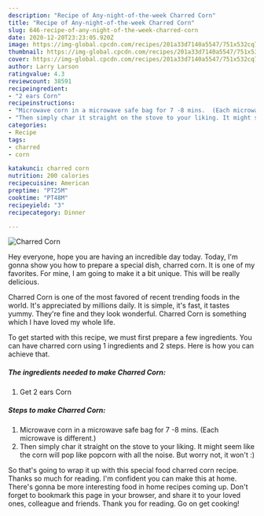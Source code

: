 ```yaml
---
description: "Recipe of Any-night-of-the-week Charred Corn"
title: "Recipe of Any-night-of-the-week Charred Corn"
slug: 646-recipe-of-any-night-of-the-week-charred-corn
date: 2020-12-20T23:23:05.920Z
image: https://img-global.cpcdn.com/recipes/201a33d7140a5547/751x532cq70/charred-corn-recipe-main-photo.jpg
thumbnail: https://img-global.cpcdn.com/recipes/201a33d7140a5547/751x532cq70/charred-corn-recipe-main-photo.jpg
cover: https://img-global.cpcdn.com/recipes/201a33d7140a5547/751x532cq70/charred-corn-recipe-main-photo.jpg
author: Larry Larson
ratingvalue: 4.3
reviewcount: 38591
recipeingredient:
- "2 ears Corn"
recipeinstructions:
- "Microwave corn in a microwave safe bag for 7 -8 mins.  (Each microwave is different.)"
- "Then simply char it straight on the stove to your liking. It might seem like the corn will pop like popcorn with all the noise. But worry not, it won&#39;t :)"
categories:
- Recipe
tags:
- charred
- corn

katakunci: charred corn 
nutrition: 200 calories
recipecuisine: American
preptime: "PT25M"
cooktime: "PT48M"
recipeyield: "3"
recipecategory: Dinner

---
```



![Charred Corn](https://img-global.cpcdn.com/recipes/201a33d7140a5547/751x532cq70/charred-corn-recipe-main-photo.jpg)

Hey everyone, hope you are having an incredible day today. Today, I'm gonna show you how to prepare a special dish, charred corn. It is one of my favorites. For mine, I am going to make it a bit unique. This will be really delicious.



Charred Corn is one of the most favored of recent trending foods in the world. It's appreciated by millions daily. It is simple, it's fast, it tastes yummy. They're fine and they look wonderful. Charred Corn is something which I have loved my whole life.


To get started with this recipe, we must first prepare a few ingredients. You can have charred corn using 1 ingredients and 2 steps. Here is how you can achieve that.

<!--inarticleads1-->

##### The ingredients needed to make Charred Corn:

1. Get 2 ears Corn




<!--inarticleads2-->

##### Steps to make Charred Corn:

1. Microwave corn in a microwave safe bag for 7 -8 mins.  (Each microwave is different.)
1. Then simply char it straight on the stove to your liking. It might seem like the corn will pop like popcorn with all the noise. But worry not, it won&#39;t :)




So that's going to wrap it up with this special food charred corn recipe. Thanks so much for reading. I'm confident you can make this at home. There's gonna be more interesting food in home recipes coming up. Don't forget to bookmark this page in your browser, and share it to your loved ones, colleague and friends. Thank you for reading. Go on get cooking!
